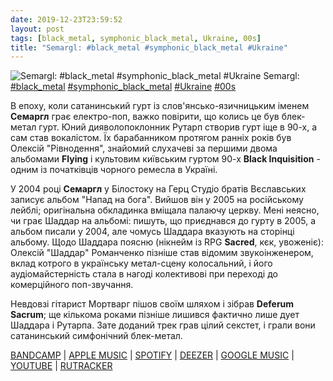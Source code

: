 ```yaml
---
date: 2019-12-23T23:59:52
layout: post
tags: [black_metal, symphonic_black_metal, Ukraine, 00s]
title: "Semargl: #black_metal #symphonic_black_metal #Ukraine"
---
```

![Semargl: #black_metal #symphonic_black_metal #Ukraine](https://f4.bcbits.com/img/a1873499889_5.jpg)
Semargl: [#black_metal](/tags/#black_metal) [#symphonic_black_metal](/tags/#symphonic_black_metal) [#Ukraine](/tags/#Ukraine) [#00s](/tags/#00s) 

В епоху, коли сатанинський гурт із слов&#39;янсько-язичницьким іменем **Семаргл** грає електро-поп, важко повірити, що колись це був блек-метал гурт. Юний дияволопоклонник Рутарп створив гурт іще в 90-х, а сам став вокалістом. Їх барабанником протягом ранніх років був Олексій &quot;Рівнодення&quot;, знайомий слухачеві за першими двома альбомами **Flying** і культовим київським гуртом 90-х **Black Inquisition** - одним із початківців чорного ремесла в Україні.

У 2004 році **Семаргл** у Білостоку на Герц Студіо братів Вєславських записує альбом &quot;Напад на бога&quot;. Вийшов він у 2005 на російському лейблі; оригінальна обкладинка вміщала палаючу церкву. Мені неясно, чи грає Шаддар на альбомі: пишуть, що приєднався до гурту в 2005, а альбом писали у 2004, але чомусь Шаддара вказують на сторінці альбому. Щодо Шаддара поясню (нікнейм із RPG __Sacred__, кєк, увоженіє): Олексій &quot;Шаддар&quot; Романченко пізніше став відомим звукоінженером, вклад котрого в українську метал-сцену колосальний, і його аудіомайстерність стала в нагоді колективові при переході до комерційного поп-звучання.

Невдовзі гітарист Мортварг пішов своїм шляхом і зібрав **Deferum Sacrum**; ще кількома роками пізніше лишився фактично лише дует Шаддара і Рутарпа. Зате доданий трек грав цілий секстет, і грали вони сатанинський симфонічний блек-метал.

[BANDCAMP](https://deathgasmrecords.bandcamp.com/album/attack-on-god) \| [APPLE MUSIC](https://music.apple.com/gb/album/attack-on-god/287908308) \| [SPOTIFY](https://open.spotify.com/album/1L2eh8ZhBdO805nlVGS1Ph) \| [DEEZER](https://www.deezer.com/album/6203166?utm_source=deezer&amp;utm_content=album-6203166&amp;utm_term=1601611822_1577138277&amp;utm_medium=web) \| [GOOGLE MUSIC](https://play.google.com/music/m/Bo7tjp5yjmq2w7penvl4davak2a?t=Attack_on_God_-_Semargl) \| [YOUTUBE](https://www.youtube.com/playlist?list=OLAK5uy_kGomlzdtRl22IORI93HUyGAmsASbhuUJs) \| [RUTRACKER](https://rutracker.org/forum/viewtopic.php?t=4898769)